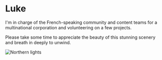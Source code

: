 # Luke

I'm in charge of the French-speaking community and content teams for a multinational corporation and volunteering on a few projects.<br /> 

Please take some time to appreciate the beauty of this stunning scenery and breath in deeply to unwind.

![Northern lights](https://auroratracks.com/wp-content/uploads/2022/08/tours-to-norway-northern-lights.jpg)
